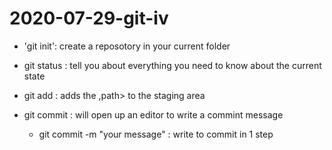 # 2020-07-29-git-iv
- 'git init': create a reposotory in your current folder
- git status : tell you about everything you need to know about the current state

- git add <path> : adds the ,path> to the staging area
- git commit : will open up an editor to write a commint message
	- git commit -m "your message" : write <message> to commit in 1 step
